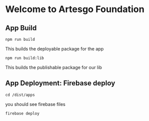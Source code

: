 # Welcome to Artesgo Foundation

## App Build

`npm run build`

This builds the deployable package for the app

`npm run build:lib`

This builds the publishable package for our lib

## App Deployment: Firebase deploy

`cd /dist/apps`

you should see firebase files

`firebase deploy`
